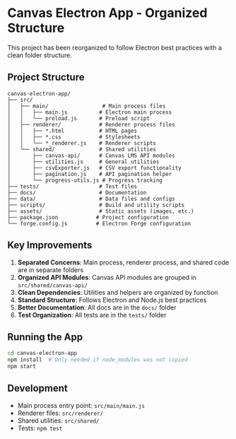 # Canvas Electron App - Organized Structure

This project has been reorganized to follow Electron best practices with a clean folder structure.

## Project Structure

```
canvas-electron-app/
├── src/
│   ├── main/                 # Main process files
│   │   ├── main.js          # Electron main process
│   │   └── preload.js       # Preload script
│   ├── renderer/            # Renderer process files  
│   │   ├── *.html           # HTML pages
│   │   ├── *.css            # Stylesheets
│   │   └── *_renderer.js    # Renderer scripts
│   └── shared/              # Shared utilities
│       ├── canvas-api/      # Canvas LMS API modules
│       ├── utilities.js     # General utilities
│       ├── csvExporter.js   # CSV export functionality
│       ├── pagination.js    # API pagination helper
│       └── progress-utils.js # Progress tracking
├── tests/                   # Test files
├── docs/                    # Documentation
├── data/                    # Data files and configs
├── scripts/                 # Build and utility scripts
├── assets/                  # Static assets (images, etc.)
├── package.json            # Project configuration
└── forge.config.js         # Electron Forge configuration
```

## Key Improvements

1. **Separated Concerns**: Main process, renderer process, and shared code are in separate folders
2. **Organized API Modules**: Canvas API modules are grouped in `src/shared/canvas-api/`
3. **Clean Dependencies**: Utilities and helpers are organized by function
4. **Standard Structure**: Follows Electron and Node.js best practices
5. **Better Documentation**: All docs are in the `docs/` folder
6. **Test Organization**: All tests are in the `tests/` folder

## Running the App

```bash
cd canvas-electron-app
npm install  # Only needed if node_modules was not copied
npm start
```

## Development

- Main process entry point: `src/main/main.js`
- Renderer files: `src/renderer/`
- Shared utilities: `src/shared/`
- Tests: `npm test`